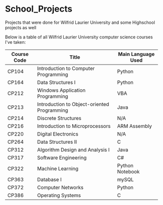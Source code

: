 # School_Projects
Projects that were done for Wilfrid Laurier University and some Highschool projects as well

Below is a table of all Wilfrid Laurier University computer science courses I've taken: 

| Course Code      | Title |Main Language Used|
| ----------- | ----------- | ----------- |
| CP104      | Introduction to Computer Programming       |Python|
| CP164   | Data Structures I        |Python|
| CP212   | Windows Application Programming        |VBA|
| CP213    |Introduction to Object-oriented Programming       |Java|
| CP214   | Discrete Structures      |N/A|
| CP216   | Introduction to Microprocessors        |ARM Assembly|
| CP220   | Digital Electronics        |N/A|
| CP264   | Data Structures II        |C|
| CP312   | Algorithm Design and Analysis I        |Java|
| CP317   | Software Engineering        |C#|
| CP322   | Machine Learning       |Python Notebook|
| CP363   | Database I        |mySQL|
| CP372   | Computer Networks        |Python|
| CP386   | Operating Systems        |C|
